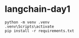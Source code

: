 # langchain-day1

```
python -m venv .venv
.venv\Scripts\activate
pip install -r requirements.txt
```